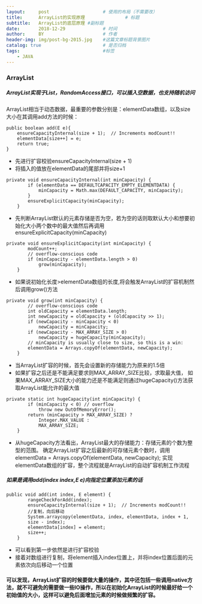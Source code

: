 ```yaml
---
layout:     post                    # 使用的布局（不需要改）
title:      ArrayList的实现原理               # 标题 
subtitle:   ArrayList的底层原理 #副标题
date:       2018-12-29              # 时间
author:     BY                      # 作者
header-img: img/post-bg-2015.jpg    #这篇文章标题背景图片
catalog: true                       # 是否归档
tags:                               #标签
    - JAVA
---
```



### ArrayList
##### ArrayList实现于List，RandomAccess接口，可以插入空数据，也支持随机访问
ArrayList相当于动态数据，最重要的参数分别是：elementData数组，以及size大小在其调用add方法的时候：

```
public boolean add(E e){
    ensureCapacityInternal(size + 1);  // Increments modCount!!
    elementData[size++] = e;
    return true;
}
```
- 先进行扩容校验ensureCapacityInternal(size + 1)
- 将插入的值放在elementData的尾部并将size+1
```
private void ensureCapacityInternal(int minCapacity) {
        if (elementData == DEFAULTCAPACITY_EMPTY_ELEMENTDATA) {
            minCapacity = Math.max(DEFAULT_CAPACITY, minCapacity);
        }
        ensureExplicitCapacity(minCapacity);
    }
```
- 先判断ArrayList默认的元素存储是否为空，若为空的话则取默认大小和想要初始化大小两个数中的最大值然后再调用 ensureExplicitCapacity(minCapacity)

```
private void ensureExplicitCapacity(int minCapacity) {
        modCount++;
        // overflow-conscious code
        if (minCapacity - elementData.length > 0)
            grow(minCapacity);
    }
```
- 如果说初始化长度>elementData数组的长度,将会触发ArrayList的扩容机制然后调用grow()方法

```
private void grow(int minCapacity) {
        // overflow-conscious code
        int oldCapacity = elementData.length;
        int newCapacity = oldCapacity + (oldCapacity >> 1);
        if (newCapacity - minCapacity < 0)
            newCapacity = minCapacity;
        if (newCapacity - MAX_ARRAY_SIZE > 0)
            newCapacity = hugeCapacity(minCapacity);
        // minCapacity is usually close to size, so this is a win:
        elementData = Arrays.copyOf(elementData, newCapacity);
    }
```
- 当ArrayList扩容的时候，首先会设置新的存储能力为原来的1.5倍
- 如果扩容之后还是不能满足要求则MAX_ARRAY_SIZE比较，求取最大值， 
如果MAX_ARRAY_SIZE大小的能力还是不能满足则通过hugeCapacity()方法获取ArrayList能允许的最大值

```
private static int hugeCapacity(int minCapacity) {
        if (minCapacity < 0) // overflow
            throw new OutOfMemoryError();
        return (minCapacity > MAX_ARRAY_SIZE) ?
            Integer.MAX_VALUE :
            MAX_ARRAY_SIZE;
    }
```
- 从hugeCapacity方法看出，ArrayList最大的存储能力：存储元素的个数为整型的范围。 
确定ArrayList扩容之后最新的可存储元素个数时，调用 
elementData = Arrays.copyOf(elementData, newCapacity); 
实现elementData数组的扩容，整个流程就是ArrayList的自动扩容机制工作流程
##### 如果是调用add(index index,E e)向指定位置添加元素的话

```
public void add(int index, E element) {
        rangeCheckForAdd(index);
        ensureCapacityInternal(size + 1);  // Increments modCount!!
        //复制，向后移动
        System.arraycopy(elementData, index, elementData, index + 1,
        size - index);
        elementData[index] = element;
        size++;
    }
```
- 可以看到第一步依然是进行扩容校验
- 接着对数组进行复制，将element插入index位置上，并将index位置后面的元素依次向后移动一个位置
#### 可以发现，ArrayList扩容的时候要做大量的操作，其中还包括一些调用native方法，就不可避免的需要做一些IO操作，所以在初始化ArrayList的时候最好给一个初始值的大小，这样可以避免后面增加元素的时候做频繁的扩容。
